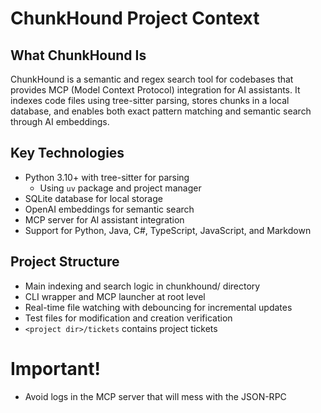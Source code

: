 # ChunkHound Project Context

## What ChunkHound Is
ChunkHound is a semantic and regex search tool for codebases that provides MCP (Model Context Protocol) integration for AI assistants. It indexes code files using tree-sitter parsing, stores chunks in a local database, and enables both exact pattern matching and semantic search through AI embeddings.

## Key Technologies
- Python 3.10+ with tree-sitter for parsing
  - Using `uv` package and project manager
- SQLite database for local storage
- OpenAI embeddings for semantic search
- MCP server for AI assistant integration
- Support for Python, Java, C#, TypeScript, JavaScript, and Markdown

## Project Structure
- Main indexing and search logic in chunkhound/ directory
- CLI wrapper and MCP launcher at root level
- Real-time file watching with debouncing for incremental updates
- Test files for modification and creation verification
- `<project dir>/tickets` contains project tickets

# Important!
- Avoid logs in the MCP server that will mess with the JSON-RPC
